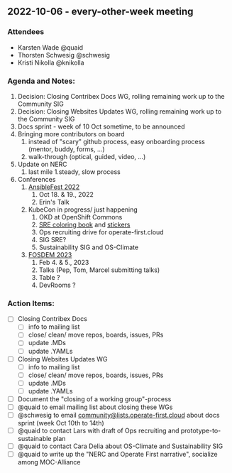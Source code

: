 ## 2022-10-06 - every-other-week meeting

### Attendees
- Karsten Wade @quaid 
- Thorsten Schwesig @schwesig 
- Kristi Nikolla @knikolla 

### Agenda and Notes:
1. Decision: Closing Contribex Docs WG, rolling remaining work up to the Community SIG
1. Decision: Closing Websites Updates WG, rolling remaining work up to the Community SIG
1. Docs sprint - week of 10 Oct sometime, to be announced
1. Bringing more contributors on board
   1. instead of "scary" github process, easy onboarding process (mentor, buddy, forms, ...)
   1. walk-through (optical, guided, video, ...)
1. Update on NERC
   1. last mile
   1.steady, slow process
1. Conferences
   1. [AnsibleFest 2022](https://www.ansible.com/ansiblefest)
      1. Oct 18. & 19., 2022
      1. Erin's Talk
   1. KubeCon in progress/ just happening
      1. OKD at OpenShift Commons
      1. [SRE coloring book](https://t.co/osfofu9TpN) and [stickers](https://github.com/operate-first/operate-first.github.io/blob/main/src/assets/landing-logo.svg)
      1. Ops recruiting drive for operate-first.cloud
      1. SIG SRE?
      1. Sustainability SIG and OS-Climate
   1. [FOSDEM 2023](https://fosdem.org/2023/)
      1. Feb 4. & 5., 2023
      1. Talks (Pep, Tom, Marcel submitting talks)
      1. Table ?
      1. DevRooms ?

### Action Items:
* [ ] Closing Contribex Docs
  * [ ] info to mailing list
  * [ ] close/ clean/ move repos, boards, issues, PRs
  * [ ] update .MDs
  * [ ] update .YAMLs
* [ ] Closing Websites Updates WG
  * [ ] info to mailing list
  * [ ] close/ clean/ move repos, boards, issues, PRs
  * [ ] update .MDs
  * [ ] update .YAMLs 
* [ ] Document the "closing of a working group"-process
* [ ] @quaid to email mailing list about closing these WGs
* [ ] @schwesig  to email community@lists.operate-first.cloud about docs sprint (week Oct 10th to 14th)
* [ ] @quaid to contact Lars with draft of Ops recruiting and prototype-to-sustainable plan
* [ ] @quaid to contact Cara Delia about OS-Climate and Sustainability SIG
* [ ] @quaid to write up the "NERC and Operate First narrative", socialize among MOC-Alliance
